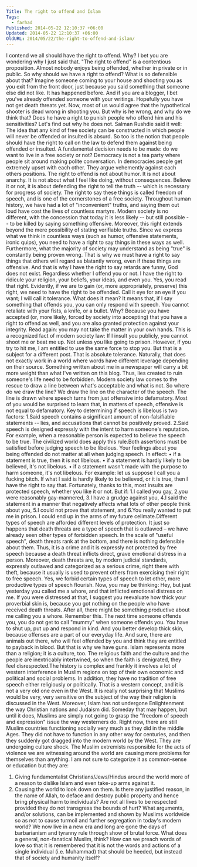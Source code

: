 ```yaml
---
Title: The right to offend and Islam
Tags:
  - farhad
Published: 2014-05-22 12:10:37 +06:00
Updated: 2014-05-22 12:10:37 +06:00
OldURL: 2014/05/22/the-right-to-offend-and-islam/
---
```


I contend we all should have the right to offend. Why? I bet you are wondering why I just said that. "The right to offend" is a contentious proposition. Almost nobody enjoys being offended, whether in private or in public. So why should we have a right to offend? What is so defensible about that? Imagine someone coming to your house and shooting you as you exit from the front door, just because you said something that someone else did not like.
It has happened before. And if you are a blogger, I bet you've already offended someone with your writings. Hopefully you have not get death threats yet. Now, most of us would agree that the hypothetical shooter is dead wrong in shooting you. But why is he wrong, and why do we think that? Does he have a right to punish people who offend him and his sensitivities? Let's find out why he does not.
Salman Rushdie said it well: The idea that any kind of free society can be constructed in which people will never be offended or insulted is absurd. So too is the notion that people should have the right to call on the law to defend them against being offended or insulted. A fundamental decision needs to be made: do we want to live in a free society or not? Democracy is not a tea party where people sit around making polite conversation. In democracies people get extremely upset with each other. They argue vehemently against each others positions. The right to offend is not about humor. It is not about anarchy. It is not about what I feel like doing, without consequences. Believe it or not, it is about defending the right to tell the truth -- which is necessary for progress of society.
The right to say these things is called freedom of speech, and is one of the cornerstones of a free society. Throughout human history, we have had a lot of "inconvenient" truths, and saying them out loud have cost the lives of countless martyrs. Modern society is no different, with the concession that today it is less likely -- but still possible -- to be killed by saying something offensive.
Moreover, this right extends beyond the mere possibility of stating verifiable truths. Since we express what we think in countless ways (such as humor, offensive statements, ironic quips), you need to have a right to say things in these ways as well. Furthermore, what the majority of society may understand as being "true" is constantly being proven wrong. That is why we must have a right to say things that others will regard as blatantly wrong, even if these things are offensive. And that is why I have the right to say retards are funny, God does not exist. Regardless whether I offend you or not.
I have the right to ridicule your religion, your beliefs, your ideas, and even you. Yes, you read that right. Evidently, if we are to gain (or, more appropriately, preserve) this right, we need to have the right to be offended. Call it eye for an eye if you want; I will call it tolerance. What does it mean? It means that, if I say something that offends you, you can only respond with speech. You cannot retaliate with your fists, a knife, or a bullet. Why? Because you have accepted (or, more likely, forced by society into accepting) that you have a right to offend as well, and you are also granted protection against your integrity. Read again: you may not take the matter in your own hands. This is a recognized fact of modern society law: If I insult you publicly, you cannot shoot me or beat me up. Not unless you like going to prison. However, if you try to hit me, I am entitled to use the same force to stop you. But that is a subject for a different post. That is absolute tolerance.
Naturally, that does not exactly work in a world where words have different leverage depending on their source. Something written about me in a newspaper will carry a bit more weight than what I've written on this blog.
Thus, lies created to ruin someone's life need to be forbidden. Modern society law comes to the rescue to draw a line between what's acceptable and what is not. So where do we draw the line?
We draw the line on the character of the speech. The line is drawn where speech turns from just offensive into defamatory. Most of you would be surprised to learn that, in matters of speech, offensive is not equal to defamatory. Key to determining if speech is libelous is two factors:
1.Said speech contains a significant amount of non-falsifiable statements -- lies, and accusations that cannot be positively proved.
2.Said speech is designed expressly with the intent to harm someone's reputation. For example, when a reasonable person is expected to believe the speech to be true.
The civilized world does apply this rule.Both assertions must be satisfied before judging speech to be libelous. Your feelings about you being offended do not matter at all when judging speech. In effect:
• if a statement is true, then it is not libelous.
• if a statement is hardly likely to be believed, it's not libelous.
• if a statement wasn't made with the purpose to harm someone, it's not libelous.
For example: let us suppose I call you a fucking bitch. If what I said is hardly likely to be believed, or it is true, then I have the right to say that. Fortunately, thanks to this, most insults are protected speech, whether you like it or not. But if:
1.I called you gay,
2.you were reasonably gay-mannered,
3.I have a grudge against you,
4.I said the statement in a manner that negatively affects what lots of other people think about you,
5.I could not prove that statement, and
6.You really wanted to put me in prison.
I could end up in the arms of my future cellmate.Different types of speech are afforded different levels of protection. It just so happens that death threats are a type of speech that is outlawed – we have already seen other types of forbidden speech. In the scale of "useful speech", death threats rank at the bottom, and there is nothing defensible about them. Thus, it is a crime and it is expressly not protected by free speech because a death threat inflicts direct, grave emotional distress in a person. Moreover, death threats are, by modern judicial standards, expressly outlawed and categorized as a serious crime, right there with theft, because it usually is used to prevent others from exercising their right to free speech. Yes, we forbid certain types of speech to let other, more productive types of speech flourish.
Now, you may be thinking: Hey, but just yesterday you called me a whore, and that inflicted emotional distress on me. If you were distressed at that, I suggest you reevaluate how thick your proverbial skin is, because you got nothing on the people who have received death threats. After all, there might be something productive about me calling you a whore. Remember this. The next time someone offends you, you do not get to call "mummy" when someone offends you. You have to shut up, put up and respond in kind. And you better develop thick skin, because offenses are a part of our everyday life. And sure, there are animals out there, who will feel offended by you and think they are entitled to payback in blood. But that is why we have guns.
Islam represents more than a religion; it is a culture, too. The religious faith and the culture and the people are inextricably intertwined, so when the faith is denigrated, they feel disrespected.The history is complex and frankly it involves a lot of western interference in Muslim regions on top of their own economic and political and social problems. In addition, they have no tradition of free speech either religiously or politically. That is a western concept, and it is not a very old one even in the West. It is really not surprising that Muslims would be very, very sensitive on the subject of the way their religion is discussed in the West. Moreover, Islam has not undergone Enlightenment the way Christian nations and Judaism did. Someday that may happen, but until it does, Muslims are simply not going to grasp the "freedom of speech and expression" issue the way westerners do. Right now, there are still Muslim countries functioning socially very much as they did in the middle Ages. They did not have to function in any other way for centuries, and then they suddenly got dragged into the modern world by the West. They are undergoing culture shock.
The Muslim extremists responsible for the acts of violence we are witnessing around the world are causing more problems for themselves than anything. I am not sure to categorize it as common-sense or education but they are:
1) Giving fundamentalist Christians/Jews/Hindus around the world more of a reason to dislike Islam and even take-up arms against it.
2) Causing the world to look down on them.
Is there any justified reason, in the name of Allah, to deface and destroy public property and hence bring physical harm to individuals? Are not all lives to be respected provided they do not transgress the bounds of hurt? What arguments, and/or solutions, can be implemented and shown by Muslims worldwide so as not to cause turmoil and further segregation in today's modern world?
We now live in a new era and long are gone the days of barbarianism and tyranny rule through show of brutal force. What does a general, non-fanatical Muslim, think? How can we preach words of love so that it is remembered that it is not the words and actions of a single individual (i.e. Muhammad) that should be heeded, but instead that of society and humanity itself?

